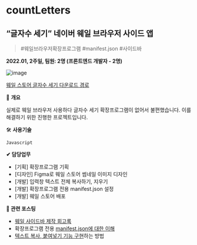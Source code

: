 # countLetters

## “글자수 세기” 네이버 웨일 브라우저 사이드 앱

> #웨일브라우저확장프로그램 #manifest.json #사이드바 
> 

**2022.01, 2주일, 팀원: 2명 (프론트엔드 개발자 - 2명)**

![image](https://user-images.githubusercontent.com/82145837/160324504-d1a7c4c2-fb82-42a6-ba1c-4360fd8fa84e.png)

[웨일 스토어 글자수 세기 다운로드 경로](https://store.whale.naver.com/detail/lfhbnhpghablgmclfncpalmemlecalpg)

📃 **개요**

실제로 웨일 브라우저 사용하다 글자수 세기 확장프로그램이 없어서 불편했습니다. 이를 해결하기 위한 진행한 프로젝트입니다. 

🛠 **사용기술**

`Javascript`

**✔ 담당업무**

- [기획] 확장프로그램 기획
- [디자인] Figma로 웨일 스토어 썸네일 이미지 디자인
- [개발] 입력창 텍스트 전체 복사하기, 지우기
- [개발] 확장프로그램 전용 manifest.json 설정
- [개발] 웨일 스토어 배포

**👀 관련 포스팅**

- [웨일 사이드바 제작 회고록](https://www.notion.so/f971011b0aaf46b2931ffea5ad689d5a)
- 확장프로그램 전용 [manifest.json에 대한 이해](https://github.com/meteor-or/countLetters/blob/leeyuseong/md/manifest.md)
- [텍스트 복사, 붙여넣기 기능 구현](https://www.notion.so/8772035b67d94e7dbb5691c1fc128fd4)하는 방법
